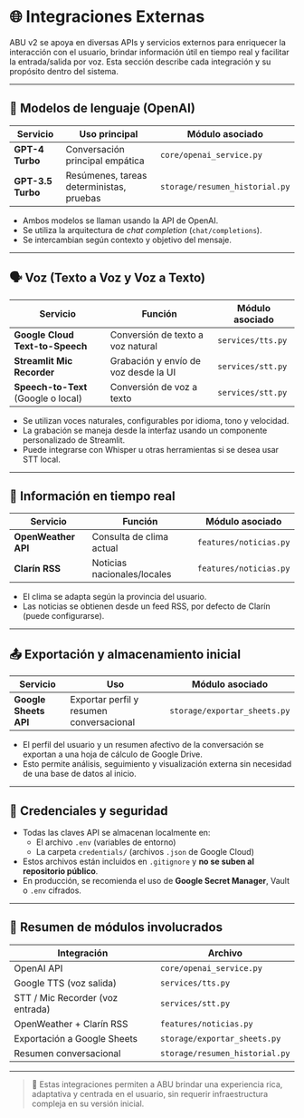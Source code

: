 # 🌐 Integraciones Externas

ABU v2 se apoya en diversas APIs y servicios externos para enriquecer la interacción con el usuario, brindar información útil en tiempo real y facilitar la entrada/salida por voz. Esta sección describe cada integración y su propósito dentro del sistema.

---

## 🔮 Modelos de lenguaje (OpenAI)

| Servicio            | Uso principal                             | Módulo asociado              |
|---------------------|--------------------------------------------|------------------------------|
| **GPT-4 Turbo**     | Conversación principal empática            | `core/openai_service.py`     |
| **GPT-3.5 Turbo**   | Resúmenes, tareas deterministas, pruebas   | `storage/resumen_historial.py` |

- Ambos modelos se llaman usando la API de OpenAI.
- Se utiliza la arquitectura de *chat completion* (`chat/completions`).
- Se intercambian según contexto y objetivo del mensaje.

---

## 🗣️ Voz (Texto a Voz y Voz a Texto)

| Servicio                         | Función                        | Módulo asociado       |
|----------------------------------|--------------------------------|------------------------|
| **Google Cloud Text-to-Speech** | Conversión de texto a voz natural | `services/tts.py`   |
| **Streamlit Mic Recorder**      | Grabación y envío de voz desde la UI | `services/stt.py`   |
| **Speech-to-Text** (Google o local) | Conversión de voz a texto      | `services/stt.py`     |

- Se utilizan voces naturales, configurables por idioma, tono y velocidad.
- La grabación se maneja desde la interfaz usando un componente personalizado de Streamlit.
- Puede integrarse con Whisper u otras herramientas si se desea usar STT local.

---

## 📰 Información en tiempo real

| Servicio          | Función                      | Módulo asociado           |
|-------------------|-------------------------------|---------------------------|
| **OpenWeather API** | Consulta de clima actual     | `features/noticias.py`    |
| **Clarín RSS**    | Noticias nacionales/locales    | `features/noticias.py`    |

- El clima se adapta según la provincia del usuario.
- Las noticias se obtienen desde un feed RSS, por defecto de Clarín (puede configurarse).

---

## 📤 Exportación y almacenamiento inicial

| Servicio               | Uso                                 | Módulo asociado             |
|------------------------|--------------------------------------|------------------------------|
| **Google Sheets API**  | Exportar perfil y resumen conversacional | `storage/exportar_sheets.py` |

- El perfil del usuario y un resumen afectivo de la conversación se exportan a una hoja de cálculo de Google Drive.
- Esto permite análisis, seguimiento y visualización externa sin necesidad de una base de datos al inicio.

---

## 🔐 Credenciales y seguridad

- Todas las claves API se almacenan localmente en:
  - El archivo `.env` (variables de entorno)
  - La carpeta `credentials/` (archivos `.json` de Google Cloud)
- Estos archivos están incluidos en `.gitignore` y **no se suben al repositorio público**.
- En producción, se recomienda el uso de **Google Secret Manager**, Vault o `.env` cifrados.

---

## 🧩 Resumen de módulos involucrados

| Integración                  | Archivo                             |
|-----------------------------|--------------------------------------|
| OpenAI API                  | `core/openai_service.py`             |
| Google TTS (voz salida)     | `services/tts.py`                    |
| STT / Mic Recorder (voz entrada) | `services/stt.py`               |
| OpenWeather + Clarín RSS    | `features/noticias.py`               |
| Exportación a Google Sheets | `storage/exportar_sheets.py`         |
| Resumen conversacional      | `storage/resumen_historial.py`       |

---

> 📌 Estas integraciones permiten a ABU brindar una experiencia rica, adaptativa y centrada en el usuario, sin requerir infraestructura compleja en su versión inicial.